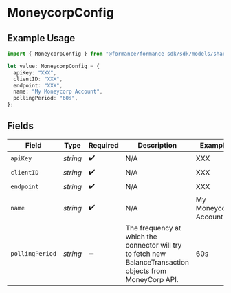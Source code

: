 # MoneycorpConfig

## Example Usage

```typescript
import { MoneycorpConfig } from "@formance/formance-sdk/sdk/models/shared";

let value: MoneycorpConfig = {
  apiKey: "XXX",
  clientID: "XXX",
  endpoint: "XXX",
  name: "My Moneycorp Account",
  pollingPeriod: "60s",
};
```

## Fields

| Field                                                                                                      | Type                                                                                                       | Required                                                                                                   | Description                                                                                                | Example                                                                                                    |
| ---------------------------------------------------------------------------------------------------------- | ---------------------------------------------------------------------------------------------------------- | ---------------------------------------------------------------------------------------------------------- | ---------------------------------------------------------------------------------------------------------- | ---------------------------------------------------------------------------------------------------------- |
| `apiKey`                                                                                                   | *string*                                                                                                   | :heavy_check_mark:                                                                                         | N/A                                                                                                        | XXX                                                                                                        |
| `clientID`                                                                                                 | *string*                                                                                                   | :heavy_check_mark:                                                                                         | N/A                                                                                                        | XXX                                                                                                        |
| `endpoint`                                                                                                 | *string*                                                                                                   | :heavy_check_mark:                                                                                         | N/A                                                                                                        | XXX                                                                                                        |
| `name`                                                                                                     | *string*                                                                                                   | :heavy_check_mark:                                                                                         | N/A                                                                                                        | My Moneycorp Account                                                                                       |
| `pollingPeriod`                                                                                            | *string*                                                                                                   | :heavy_minus_sign:                                                                                         | The frequency at which the connector will try to fetch new BalanceTransaction objects from MoneyCorp API.<br/> | 60s                                                                                                        |